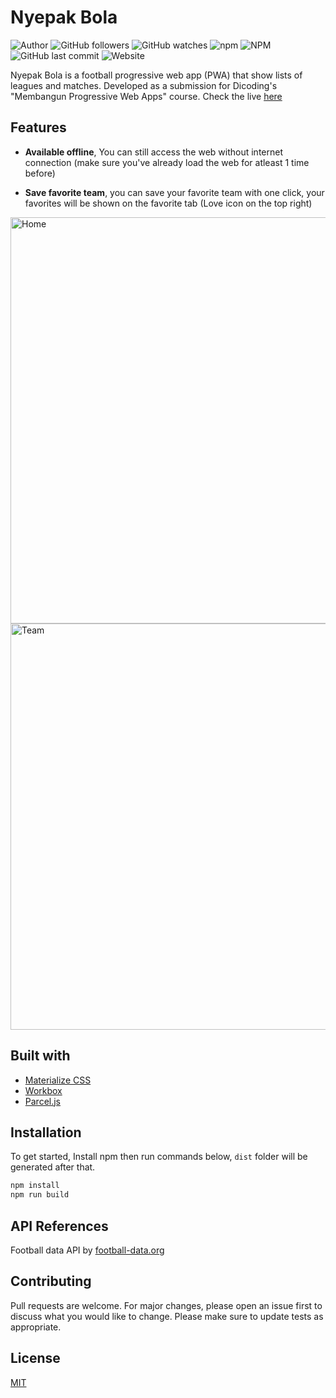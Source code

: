 # Nyepak Bola
![Author](https://img.shields.io/badge/made%20by-shaddamah-blue)
![GitHub followers](https://img.shields.io/github/followers/Shaddamah?style=social)
![GitHub watches](https://img.shields.io/github/stars/Shaddamah/nyepak-bola?style=social)
![npm](https://img.shields.io/npm/v/parcel-bundler)
![NPM](https://img.shields.io/npm/l/parcel-bundler)
![GitHub last commit](https://img.shields.io/github/last-commit/Shaddamah/nyepak-bola)
![Website](https://img.shields.io/website?url=http%3A%2F%2Fnyepak-bola.web.app%2F)

Nyepak Bola is a football progressive web app (PWA) that show lists of leagues and matches. Developed as a submission for Dicoding's "Membangun Progressive Web Apps" course. Check the live [here](https://nyepak-bola.web.app/)

## Features
* **Available offline**,
You can still access the web without internet connection (make sure you've already load the web for atleast 1 time before)

* **Save favorite team**,
you can save your favorite team with one click, your favorites will be shown on the favorite tab (Love icon on the top right)

<div>
<img src="https://i.imgur.com/0bHFdoC.png" alt="Home" height="650" style="margin-right: 16px">
<img src="https://i.imgur.com/FLZzDBg.png" alt="Team" height="650">
</div>

## Built with
* [Materialize CSS](https://materializecss.com/)
* [Workbox](https://developers.google.com/web/tools/workbox)
* [Parcel.js](https://parceljs.org/)

## Installation
To get started, Install npm then run commands below, `dist` folder will be generated after that.
```bash
npm install
npm run build
```

## API References
Football data API by [football-data.org](https://www.football-data.org/coverage)


## Contributing
Pull requests are welcome. For major changes, please open an issue first to discuss what you would like to change.
Please make sure to update tests as appropriate.

## License
[MIT](https://choosealicense.com/licenses/mit/)
